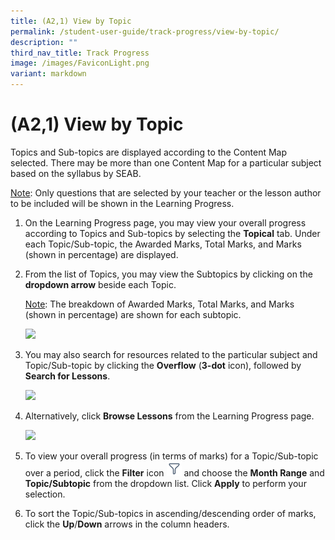 ```yaml
---
title: (A2,1) View by Topic
permalink: /student-user-guide/track-progress/view-by-topic/
description: ""
third_nav_title: Track Progress
image: /images/FaviconLight.png
variant: markdown
---
```

<h1 id="-2a-view-by-topic">(A2,1) View by Topic</h1>
<p>Topics and Sub-topics are displayed according to the Content Map selected. There may be more than one Content Map for a particular subject based on the syllabus by SEAB.</p>
<p><u>Note</u>: Only questions that are selected by your teacher or the lesson author to be included will be shown in the Learning Progress. </p>
<ol>
<li><p>On the Learning Progress page, you may view your overall progress according to&nbsp;Topics&nbsp;and&nbsp;Sub-topics&nbsp;by&nbsp;selecting&nbsp;the <strong>Topical</strong> tab. Under each Topic/Sub-topic, the Awarded Marks, Total Marks, and Marks (shown in percentage) are displayed.</p>
</li>
<li><p>From the list of Topics, you may view the Subtopics by clicking on the <strong>dropdown arrow</strong> beside each Topic.</p>
<p><u>Note</u>: The breakdown of Awarded Marks, Total Marks, and Marks (shown in percentage) are shown for each subtopic.</p>
		<p><img src="/images/1Student/TP-LPTopical.png"></p>
	</li>
<li><p>You may also search for resources related to the particular subject and Topic/Sub-topic by clicking the <strong>Overflow</strong> (<strong>3-dot</strong> icon),&nbsp;followed by <strong>Search for Lessons</strong>.</p>
<p><img src="/images/1Student/TP-LPTopical1.png"></p>
</li>
	<li>Alternatively, click&nbsp;<strong>Browse Lessons</strong>&nbsp;from the Learning Progress page.
	<p><img src="/images/1Student/TP-LPTopical2.png"></p></li>
<li><p>To view your overall progress (in terms of marks) for a Topic/Sub-topic over a period, click the <strong>Filter</strong> icon <img style="width:1.5rem; display: inline;" src="/images/Icons/Filter24.svg"> and choose the <strong>Month Range</strong> and <strong>Topic/Subtopic</strong> from the dropdown list. Click <strong>Apply</strong> to perform your selection.</p>
</li>
<li>To sort the Topic/Sub-topics in ascending/descending order of marks, click the <strong>Up</strong>/<strong>Down</strong> arrows in the column headers.</li>
</ol>